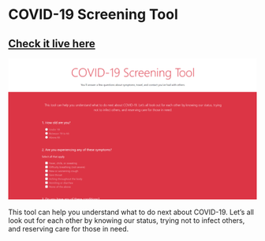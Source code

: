 # COVID-19 Screening Tool

## [Check it live here](https://finnynj.github.io/testcovid/)

![Thumbnail](thumbnail.png)

This tool can help you understand what to do next about COVID-19. Let’s all look out for each other by knowing our status, 
trying not to infect others, and reserving care for those in need.

